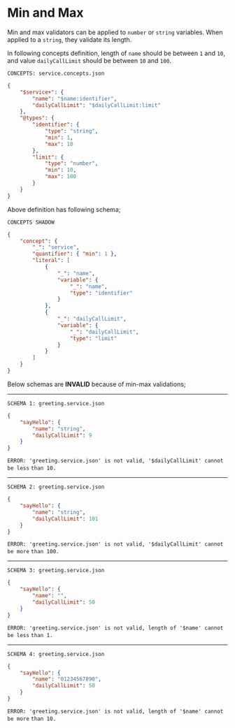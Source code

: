# Min and Max

Min and max validators can be applied to `number` or `string` variables. When
applied to a `string`, they validate its length.

In following concepts definition, length of `name` should be between `1` and
`10`, and value `dailyCallLimit` should be between `10` and `100`.

`CONCEPTS: service.concepts.json`

```json
{
    "$service+": {
        "name": "$name:identifier",
        "dailyCallLimit": "$dailyCallLimit:limit"
    },
    "@types": {
        "identifier": {
            "type": "string",
            "min": 1,
            "max": 10
        },
        "limit": {
            "type": "number",
            "min": 10,
            "max": 100
        }
    }
}
```

Above definition has following schema;

`CONCEPTS SHADOW`

```json
{
    "concept": {
        "_": "service",
        "quantifier": { "min": 1 },
        "literal": [
            {
                "_": "name",
                "variable": {
                    "_": "name",
                    "type": "identifier"
                }
            },
            {
                "_": "dailyCallLimit",
                "variable": {
                    "_": "dailyCallLimit",
                    "type": "limit"
                }
            }
        ]
    }
}
```

Below schemas are **INVALID** because of min-max validations;

---

`SCHEMA 1: greeting.service.json`

```json
{
    "sayHello": {
        "name": "string",
        "dailyCallLimit": 9
    }
}
```

`ERROR: 'greeting.service.json' is not valid, '$dailyCallLimit' cannot be less`
`than 10.`

---

`SCHEMA 2: greeting.service.json`

```json
{
    "sayHello": {
        "name": "string",
        "dailyCallLimit": 101
    }
}
```

`ERROR: 'greeting.service.json' is not valid, '$dailyCallLimit' cannot be more`
`than 100.`

---

`SCHEMA 3: greeting.service.json`

```json
{
    "sayHello": {
        "name": "",
        "dailyCallLimit": 50
    }
}
```

`ERROR: 'greeting.service.json' is not valid, length of '$name' cannot be less`
`than 1.`

---

`SCHEMA 4: greeting.service.json`

```json
{
    "sayHello": {
        "name": "01234567890",
        "dailyCallLimit": 50
    }
}
```

`ERROR: 'greeting.service.json' is not valid, length of '$name' cannot be more`
`than 10.`
